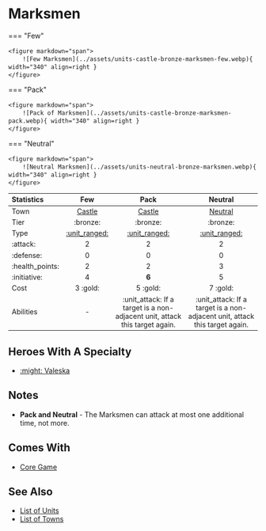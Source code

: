 # Marksmen

=== "Few"

    <figure markdown="span">
        ![Few Marksmen](../assets/units-castle-bronze-marksmen-few.webp){ width="340" align=right }
    </figure>

=== "Pack"

    <figure markdown="span">
        ![Pack of Marksmen](../assets/units-castle-bronze-marksmen-pack.webp){ width="340" align=right }
    </figure>

=== "Neutral"

    <figure markdown="span">
        ![Neutral Marksmen](../assets/units-neutral-bronze-marksmen.webp){ width="340" align=right }
    </figure>


| Statistics | Few | Pack | Neutral |
| :--- | :---: | :---: | :---: |
| Town | [Castle](../towns/castle.md) | [Castle](../towns/castle.md) | [Neutral](../towns/neutral.md) |
| Tier | :bronze: | :bronze: | :bronze: |
| Type | [:unit_ranged:](../keywords/ranged_unit.md) | [:unit_ranged:](../keywords/ranged_unit.md) | [:unit_ranged:](../keywords/ranged_unit.md) |
| :attack: | 2 | 2 | 2 |
| :defense: | 0 | 0 | 0 |
| :health_points: | 2 | 2 | 3 |
| :initiative: | 4 | **6** | 5 |
| Cost | 3 :gold: | 5 :gold: | 7 :gold: |
| Abilities | - | :unit_attack: If a target is a non-adjacent unit, attack this target again. | :unit_attack: If a target is a non-adjacent unit, attack this target again. |


## Heroes With A Specialty

- [:might: Valeska](../heroes/valeska.md#specialty)


## Notes

- **Pack and Neutral** - The Marksmen can attack at most one additional time, not more.


## Comes With

- [Core Game](../content/core_game.md)


## See Also

- [List of Units](index.md)
- [List of Towns](../towns/index.md)